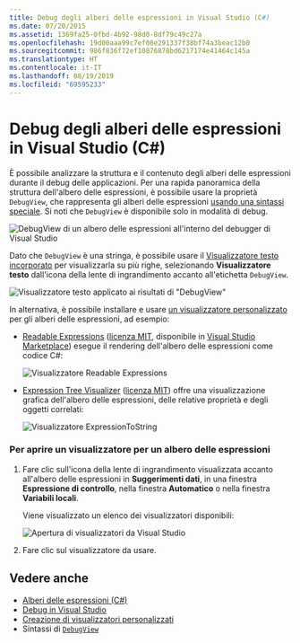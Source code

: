 ```yaml
---
title: Debug degli alberi delle espressioni in Visual Studio (C#)
ms.date: 07/20/2015
ms.assetid: 1369fa25-0fbd-4b92-98d0-8df79c49c27a
ms.openlocfilehash: 19d00aaa99c7ef08e291337f38bf74a3beac12b0
ms.sourcegitcommit: 986f836f72ef10876878bd6217174e41464c145a
ms.translationtype: HT
ms.contentlocale: it-IT
ms.lasthandoff: 08/19/2019
ms.locfileid: "69595233"
---
```

# <a name="debugging-expression-trees-in-visual-studio-c"></a>Debug degli alberi delle espressioni in Visual Studio (C#)
È possibile analizzare la struttura e il contenuto degli alberi delle espressioni durante il debug delle applicazioni. Per una rapida panoramica della struttura dell'albero delle espressioni, è possibile usare la proprietà `DebugView`, che rappresenta gli alberi delle espressioni [usando una sintassi speciale](debugview-syntax.md). Si noti che `DebugView` è disponibile solo in modalità di debug.  

![DebugView di un albero delle espressioni all'interno del debugger di Visual Studio](media/debugging-expression-trees-in-visual-studio/debugview.png)

Dato che `DebugView` è una stringa, è possibile usare il [Visualizzatore testo incorporato](https://docs.microsoft.com/visualstudio/debugger/view-strings-visualizer#open-a-string-visualizer) per visualizzarla su più righe, selezionando **Visualizzatore testo** dall'icona della lente di ingrandimento accanto all'etichetta `DebugView`.

 ![Visualizzatore testo applicato ai risultati di "DebugView"](media/debugging-expression-trees-in-visual-studio/string_visualizer.png)

In alternativa, è possibile installare e usare [un visualizzatore personalizzato](https://docs.microsoft.com/visualstudio/debugger/create-custom-visualizers-of-data) per gli alberi delle espressioni, ad esempio:

* [Readable Expressions](https://github.com/agileobjects/ReadableExpressions) ([licenza MIT](https://github.com/agileobjects/ReadableExpressions/blob/master/LICENSE.md), disponibile in [Visual Studio Marketplace](https://marketplace.visualstudio.com/items?itemName=vs-publisher-1232914.ReadableExpressionsVisualizers)) esegue il rendering dell'albero delle espressioni come codice C#:

  ![Visualizzatore Readable Expressions](media/debugging-expression-trees-in-visual-studio/readable_expressions_visualizer.png)

* [Expression Tree Visualizer](https://github.com/zspitz/ExpressionToString#visual-studio-debugger-visualizer-for-expression-trees) ([licenza MIT](https://github.com/zspitz/ExpressionToString/blob/master/LICENSE)) offre una visualizzazione grafica dell'albero delle espressioni, delle relative proprietà e degli oggetti correlati:

  ![Visualizzatore ExpressionToString](media/debugging-expression-trees-in-visual-studio/expression_to_string_visualizer.png)

### <a name="to-open-a-visualizer-for-an-expression-tree"></a>Per aprire un visualizzatore per un albero delle espressioni  
  
1. Fare clic sull'icona della lente di ingrandimento visualizzata accanto all'albero delle espressioni in **Suggerimenti dati**, in una finestra **Espressione di controllo**, nella finestra **Automatico** o nella finestra **Variabili locali**.  
  
     Viene visualizzato un elenco dei visualizzatori disponibili: 

      ![Apertura di visualizzatori da Visual Studio](media/debugging-expression-trees-in-visual-studio/expression_tree_visualizers.png)

2. Fare clic sul visualizzatore da usare.  
  
## <a name="see-also"></a>Vedere anche

- [Alberi delle espressioni (C#)](./index.md)
- [Debug in Visual Studio](/visualstudio/debugger/debugging-in-visual-studio)
- [Creazione di visualizzatori personalizzati](/visualstudio/debugger/create-custom-visualizers-of-data)
- Sintassi di [`DebugView`](debugview-syntax.md)
